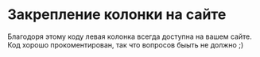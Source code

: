 # Закрепление колонки на сайте
Благодоря этому коду левая колонка всегда доступна на вашем сайте.
Код хорошо прокоментирован, так что вопросов быыть не должно ;)
